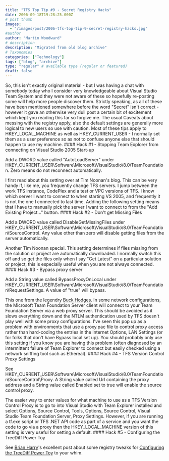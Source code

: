 ```yaml
---
title: "TFS Top Tip #9 - Secret Registry Hacks"
date: 2006-09-18T19:28:25.000Z
# post thumb
images:
  - "/images/post/2006-tfs-top-tip-9-secret-registry-hacks.jpg"
#author
author: "Martin Woodward"
# description
description: "Migrated from old blog archive"
# Taxonomies
categories: ["Technology"]
tags: ["blog", "archive"]
type: "regular" # available type (regular or featured)
draft: false
---
```


So, this isn't exactly original material - but I was having a chat with somebody today who I consider very knowledgeable about Visual Studio Team System and they were not aware of these so hopefully re-posting some will help more people discover them.  Strictly speaking, as all of these have been mentioned somewhere before the word "Secret" isn't correct - however it gave an otherwise very dull post a certain bit of excitement which kept you reading this far so forgive me.  The usual Caveats about messing with the registry apply, also the default settings are generally more logical to new users so use with caution.  Most of these tips apply to HKEY_LOCAL_MACHINE as well as HKEY_CURRENT_USER - I normally set them as a user preference so as not to confuse anyone else that should happen to use my machine. #### Hack #1 - Stopping Team Explorer from connecting on Visual Studio 2005 Start-up  

Add a DWORD value called "AutoLoadServer" under HKEY_CURRENT_USER\Software\Microsoft\VisualStudio\8.0\TeamFoundation.  Zero means do not reconnect automatically. 

I first read about this setting over at Tim Noonan's blog.  This can be very handy if, like me, you frequently change TFS servers.  I jump between the work TFS instance, CodePlex and a test or VPC versions of TFS.  I know which server I want to connect to when starting VS 2005, and frequently it is not the one I connected to last time.  Adding the following setting means that I have to manually pick the server I want to connect to from the "Add Existing Project..." button. #### Hack #2 - Don't get Missing Files  

Add a DWORD value called DisableGetMissingFiles under HKEY_CURRENT_USER\Software\Microsoft\VisualStudio\8.0\TeamFoundation\SourceControl.  Any value other than zero will disable getting files from the server automatically. 

Another Tim Noonan special.  This setting determines if files missing from the solution or project are automatically downloaded.  I normally switch this off and so get the files only when I say "Get Latest" on a particular solution or project, this is especially useful when you are not always connected. #### Hack #3 - Bypass proxy server  

Add a String value called BypassProxyOnLocal under HKEY_CURRENT_USER\Software\Microsoft\VisualStudio\8.0\TeamFoundation\RequestSettings.  A value of "true" will bypass. 

This one from the legendry [Buck Hodges](http://blogs.msdn.com/buckh/).  In some network configurations, the Microsoft Team Foundation Server client will connect to your Team Foundation Server via a web proxy server.  This should be avoided as it slows everything down and the NTLM authentication used by TFS doesn't play well with some proxy configurations.  I've seen this pop up as a problem with environments that use a proxy.pac file to control proxy access rather than hard-coding the entries in the Internet Options, LAN Settings (or for folks that don't have Bypass local set up).  You should probably only use this setting if you know you are having this problem (often diagnosed by an intermittent failure of Team Explorer to connect but easily checked using a network sniffing tool such as Ethereal). #### Hack #4 - TFS Version Control Proxy Settings  

See HKEY_CURRENT_USER\Software\Microsoft\VisualStudio\8.0\TeamFoundation\SourceControl\Proxy.  A String value called Url containing the proxy address and a String value called Enabled set to true will enable the source control proxy. 

The easier way to enter values for what machine to use as a TFS Version Control Proxy is to go to into Visual Studio with Team Explorer installed and select Options, Source Control, Tools, Options, Source Control, Visual Studio Team Foundation Server, Proxy Settings.  However, if you are running a tf.exe script or TFS .NET API code as part of a service and you want the code to go via a proxy then the HKEY_LOCAL_MACHINE version of this setting is very useful for setting a default. #### Hack #5 - Configuring the TreeDiff Power Toy 

See [Brian Harry](http://blogs.msdn.com/bharry/)'s excellent post about some registry tweaks for [Configuring the TreeDiff Power Toy](http://blogs.msdn.com/bharry/archive/2006/09/08/746254.aspx) to your whim.